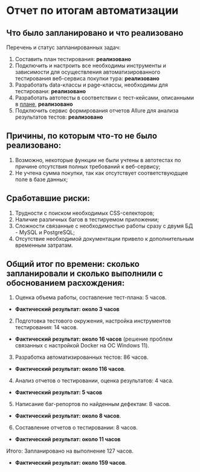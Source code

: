 # Отчет по итогам автоматизации

## Что было запланировано и что реализовано

Перечень и статус запланированных задач:

1. Составить план тестирования: **реализовано**
2. Подключить и настроить все необходимы инструменты и зависимости для осуществления автоматизированного тестирования
   веб-сервиса покупки тура: **реализовано**
3. Разработать data-классы и page-классы, необходимы для тестировани: **реализовано**
4. Разработать автотесты в соответствии с тест-кейсами, описанными в [плане](https://github.com/Solomatin2006/Diplom/blob/main/documents/Plan.md), **реализовано**
5. Подключить сервис формирования отчетов Allure для анализа результатов тестов: **реализовано**

## Причины, по которым что-то не было реализовано:

1. Возможно, некоторые функции не были учтены в автотестах по причине отсутствия полных требований к веб-сервису;
2. Не учтена сумма покупки, так как отсутствует соответствуюдщее поле в базе данных;

## Cработавшие риски:

1. Трудности с поиском необходимых CSS-селекторов;
2. Наличие различных багов в тестируемом приложении;
3. Сложности связанные с необходимостью работы сразу с двумя БД - MySQL и PostgreSQL;
4. Отсутствие необходимой документации привело к дополнительным временным затратам.

## Общий итог по времени: сколько запланировали и сколько выполнили с обоснованием расхождения:

1. Оценка объема работы, составление тест-плана: 5 часов.
 - **Фактический результат: около 3 часов**
2. Подготовка тестового окружения, настройка инструментов тестирования: 14 часов. 
 - **Фактический результат: около 16 часов** (решение проблем связанных с настройкой Docker на ОС Windows 11).
3. Разработка автоматизированных тестов: 86 часов.
 - **Фактический результат: около 116 часов**.
4. Анализ отчетов о тестировании, оценка результатов: 4 часа.
 - **Фактический результат: 5 часов**
5. Написание баг-репортов по найденным дефектам: 8 часов.
 - **Фактический результат: около 8 часов**.
6. Составление отчетов о тестировании: 8 часов.
 - **Фактический результат: около 11 часов**

Итого: Запланировано на выполнение 127 часов.
  - **Фактический результат: около 159 часов**.